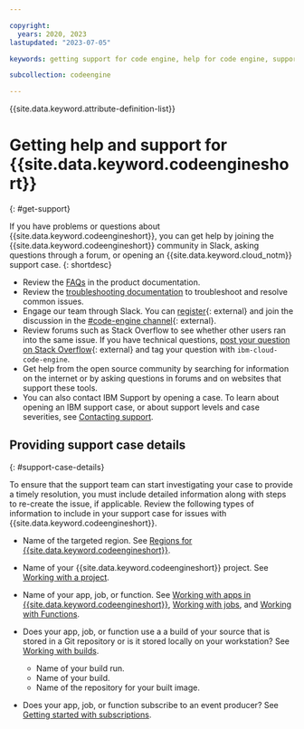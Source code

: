 ```yaml
---

copyright:
  years: 2020, 2023
lastupdated: "2023-07-05"

keywords: getting support for code engine, help for code engine, support for code engine, errors in code engine, slack for code engine, getting support

subcollection: codeengine

---
```


{{site.data.keyword.attribute-definition-list}}

# Getting help and support for {{site.data.keyword.codeengineshort}}
{: #get-support}

If you have problems or questions about {{site.data.keyword.codeengineshort}}, you can get help by joining the {{site.data.keyword.codeengineshort}} community in Slack, asking questions through a forum, or opening an {{site.data.keyword.cloud_notm}} support case.
{: shortdesc}

* Review the [FAQs](/docs/codeengine?topic=codeengine-faqs) in the product documentation.
* Review the [troubleshooting documentation](/docs/codeengine?topic=codeengine-troubleshooting_over) to troubleshoot and resolve common issues.
* Engage our team through Slack. You can [register](https://cloud.ibm.com/kubernetes/slack){: external} and join the discussion in the [#code-engine channel](https://ibm-cloud-success.slack.com){: external}. 
* Review forums such as Stack Overflow to see whether other users ran into the same issue. If you have technical questions, [post your question on Stack Overflow](https://stackoverflow.com/questions/tagged/ibm-cloud-code-engine){: external} and tag your question with `ibm-cloud-code-engine`.
* Get help from the open source community by searching for information on the internet or by asking questions in forums and on websites that support these tools.  
* You can also contact IBM Support by opening a case. To learn about opening an IBM support case, or about support levels and case severities, see [Contacting support](/docs/get-support). 

## Providing support case details
{: #support-case-details}

To ensure that the support team can start investigating your case to provide a timely resolution, you must include detailed information along with steps to re-create the issue, if applicable. Review the following types of information to include in your support case for issues with {{site.data.keyword.codeengineshort}}.

* Name of the targeted region. See [Regions for {{site.data.keyword.codeengineshort}}](/docs/codeengine?topic=codeengine-regions).
* Name of your {{site.data.keyword.codeengineshort}} project. See [Working with a project](/docs/codeengine?topic=codeengine-manage-project#target-a-project).
* Name of your app, job, or function.  See [Working with apps in {{site.data.keyword.codeengineshort}}](/docs/codeengine?topic=codeengine-application-workloads), [Working with jobs](/docs/codeengine?topic=codeengine-job-plan), and [Working with Functions](/docs/codeengine?topic=codeengine-fun-work).

* Does your app, job, or function use a a build of your source that is stored in a Git repository or is it stored locally on your workstation?  See [Working with builds](/docs/codeengine?topic=codeengine-plan-build).
    * Name of your build run.
    * Name of your build.
    * Name of the repository for your built image.  

* Does your app, job, or function subscribe to an event producer? See [Getting started with subscriptions](/docs/codeengine?topic=codeengine-subscribing-events).


